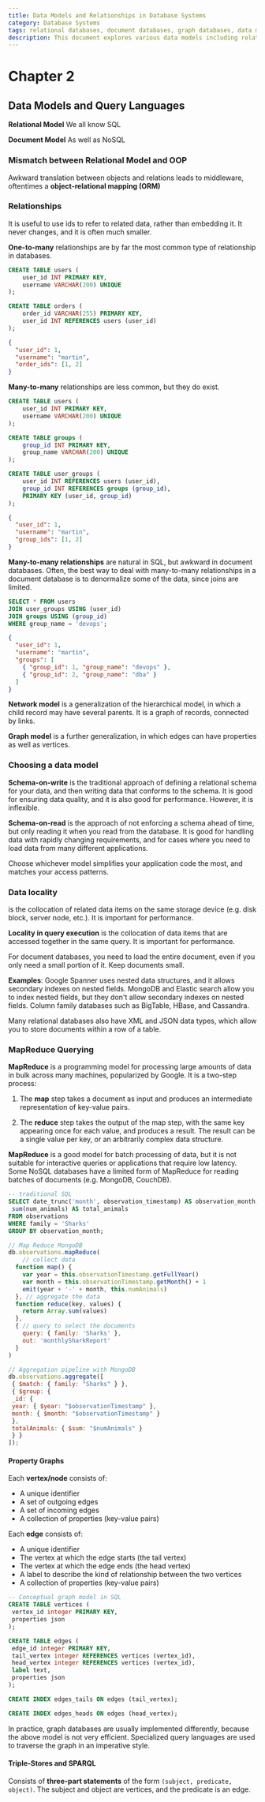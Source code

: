 ```yaml
---
title: Data Models and Relationships in Database Systems
category: Database Systems
tags: relational databases, document databases, graph databases, data modeling, query languages
description: This document explores various data models including relational, document, and graph databases. It discusses the strengths and weaknesses of each model, focusing on how they handle relationships between data. The chapter also covers query languages, data locality, and the concept of MapReduce for data processing.
---
```


# Chapter 2

## Data Models and Query Languages

**Relational Model** We all know SQL

**Document Model** As well as NoSQL

### Mismatch between Relational Model and OOP

Awkward translation between objects and relations leads to middleware, oftentimes a **object-relational mapping (ORM)**

### Relationships

It is useful to use ids to refer to related data, rather than embedding it. It never changes, and it is often much smaller.

**One-to-many** relationships are by far the most common type of relationship in databases.

```sql
CREATE TABLE users (
    user_id INT PRIMARY KEY,
    username VARCHAR(200) UNIQUE
);

CREATE TABLE orders (
    order_id VARCHAR(255) PRIMARY KEY,
    user_id INT REFERENCES users (user_id)
);
```

```json
{
  "user_id": 1,
  "username": "martin",
  "order_ids": [1, 2]
}
```

**Many-to-many** relationships are less common, but they do exist.

```sql
CREATE TABLE users (
    user_id INT PRIMARY KEY,
    username VARCHAR(200) UNIQUE
);

CREATE TABLE groups (
    group_id INT PRIMARY KEY,
    group_name VARCHAR(200) UNIQUE
);

CREATE TABLE user_groups (
    user_id INT REFERENCES users (user_id),
    group_id INT REFERENCES groups (group_id),
    PRIMARY KEY (user_id, group_id)
);
```

```json
{
  "user_id": 1,
  "username": "martin",
  "group_ids": [1, 2]
}
```

**Many-to-many relationships** are natural in SQL, but awkward in document databases. Often, the best way to deal with many-to-many relationships in a document database is to denormalize some of the data, since joins are limited.

```sql
SELECT * FROM users
JOIN user_groups USING (user_id)
JOIN groups USING (group_id)
WHERE group_name = 'devops';
```

```json
{
  "user_id": 1,
  "username": "martin",
  "groups": [
    { "group_id": 1, "group_name": "devops" },
    { "group_id": 2, "group_name": "dba" }
  ]
}
```

**Network model** is a generalization of the hierarchical model, in which a child record may have several parents. It is a graph of records, connected by links.

**Graph model** is a further generalization, in which edges can have properties as well as vertices.

### Choosing a data model

**Schema-on-write** is the traditional approach of defining a relational schema for your data, and then writing data that conforms to the schema. It is good for ensuring data quality, and it is also good for performance. However, it is inflexible.

**Schema-on-read** is the approach of not enforcing a schema ahead of time, but only reading it when you read from the database. It is good for handling data with rapidly changing requirements, and for cases where you need to load data from many different applications.

Choose whichever model simplifies your application code the most, and matches your access patterns.

### Data locality

is the collocation of related data items on the same storage device (e.g. disk block, server node, etc.). It is important for performance.

**Locality in query execution** is the collocation of data items that are accessed together in the same query. It is important for performance.

For document databases, you need to load the entire document, even if you only need a small portion of it. Keep documents small.

**Examples**: Google Spanner uses nested data structures, and it allows secondary indexes on nested fields. MongoDB and Elastic search allow you to index nested fields, but they don't allow secondary indexes on nested fields. Column family databases such as BigTable, HBase, and Cassandra.

Many relational databases also have XML and JSON data types, which allow you to store documents within a row of a table.

### MapReduce Querying

**MapReduce** is a programming model for processing large amounts of data in bulk across many machines, popularized by Google. It is a two-step process:

1. The **map** step takes a document as input and produces an intermediate representation of key-value pairs.

2. The **reduce** step takes the output of the map step, with the same key appearing once for each value, and produces a result. The result can be a single value per key, or an arbitrarily complex data structure.

**MapReduce** is a good model for batch processing of data, but it is not suitable for interactive queries or applications that require low latency. Some NoSQL databases have a limited form of MapReduce for reading batches of documents (e.g. MongoDB, CouchDB).

```sql
-- traditional SQL
SELECT date_trunc('month', observation_timestamp) AS observation_month,
 sum(num_animals) AS total_animals
FROM observations
WHERE family = 'Sharks'
GROUP BY observation_month;
```

```js
// Map Reduce MongoDB
db.observations.mapReduce(
    // collect data
  function map() {
    var year = this.observationTimestamp.getFullYear()
    var month = this.observationTimestamp.getMonth() + 1
    emit(year + '-' + month, this.numAnimals)
  }, // aggregate the data
  function reduce(key, values) {
    return Array.sum(values)
  },
  { // query to select the documents
    query: { family: 'Sharks' },
    out: 'monthlySharkReport'
  }
)
```

```js
// Aggregation pipeline with MongoDB
db.observations.aggregate([
 { $match: { family: "Sharks" } },
 { $group: {
 _id: {
 year: { $year: "$observationTimestamp" },
 month: { $month: "$observationTimestamp" }
 },
 totalAnimals: { $sum: "$numAnimals" }
 } }
]);
```

#### Property Graphs

Each **vertex/node** consists of:

- A unique identifier
- A set of outgoing edges
- A set of incoming edges
- A collection of properties (key-value pairs)

Each **edge** consists of:

- A unique identifier
- The vertex at which the edge starts (the tail vertex)
- The vertex at which the edge ends (the head vertex)
- A label to describe the kind of relationship between the two vertices
- A collection of properties (key-value pairs)

```sql
-- Conceptual graph model in SQL
CREATE TABLE vertices (
 vertex_id integer PRIMARY KEY,
 properties json
);

CREATE TABLE edges (
 edge_id integer PRIMARY KEY,
 tail_vertex integer REFERENCES vertices (vertex_id),
 head_vertex integer REFERENCES vertices (vertex_id),
 label text,
 properties json
);

CREATE INDEX edges_tails ON edges (tail_vertex);

CREATE INDEX edges_heads ON edges (head_vertex);
```

In practice, graph databases are usually implemented differently, because the above model is not very efficient. Specialized query languages are used to traverse the graph in an imperative style.

#### Triple-Stores and SPARQL

Consists of **three-part statements** of the form `(subject, predicate, object)`. The subject and object are vertices, and the predicate is an edge.

```sql

